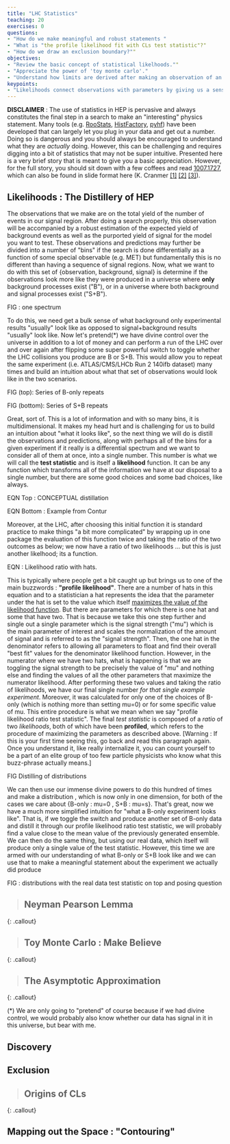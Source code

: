 ```yaml
---
title: "LHC Statistics"
teaching: 20
exercises: 0
questions:
- "How do we make meaningful and robust statements "
- "What is "the profile likelihood fit with CLs test statistic"?"
- "How do we draw an exclusion boundary?""
objectives:
- "Review the basic concept of statistical likelhoods.""
- "Appreciate the power of 'toy monte carlo'."
- "Understand how limits are derived after making an observation of an event yield."
keypoints:
- "Likelihoods connect observations with parameters by giving us a sense of "how likely a particular dataset was given a set of parameters"."
---
```


**DISCLAIMER** : The use of statistics in HEP is pervasive and always constitutes the final
step in a search to make an "interesting" physics statement.  Many tools (e.g. [RooStats](), [HistFactory](), [pyhf]())
have been developed that can largely let you plug in your data and get out a number.  Doing so is dangerous
and you should always be encouraged to understand what they are _actually_ doing.  However, this
can be challenging and requires digging into a bit of statistics that may not be super intuitive.  Presented here
is a very brief story that is meant to give you a basic appreciation.  However, for the full story, you
should sit down with a few coffees and read [1007.1727](https://arxiv.org/abs/1007.1727), which can also
be found in slide format here (K. Cranmer [[1]](https://indico.cern.ch/event/117033/contributions/1327652/attachments/55755/80228/Cranmer_L1.pdf) [[2]](https://indico.cern.ch/event/117033/contributions/1327629/attachments/55733/80186/Cranmer_L2.pdf) [[3]](https://indico.cern.ch/event/117033/contributions/1327622/attachments/55727/80175/Cranmer_L3.pdf)).

## Likelihoods : The Distillery of HEP

The observations that we make are on the total yield of the number of events in our signal region.
After doing a search properly, this observation will be accompanied by a robust estimation of
the expected yield of background events as well as the purported yield of signal for the
model you want to test.  These observations and predictions may further be divided into a number of
"bins" if the search is done differentially as a function of some special observable (e.g. MET)
but fundamentally this is no different than having a sequence of signal regions.  Now, what we
want to do with this set of {observation, background, signal} is determine if the observations
look more like they were produced in a universe where **only** background processes exist ("B"), or
in a universe where both background and signal processes exist ("S+B").

FIG : one spectrum

To do this, we need get a bulk sense of what background only experimental results "usually" look like
as opposed to signal+background results "usually" look like.  Now let's pretend(*) we have divine control over the
universe in addition to a lot of money and can perform a run of the LHC over and over again after flipping
some super powerful switch to toggle whether the LHC collisions you produce are B or S+B.  This would allow
you to repeat the same experiment (i.e. ATLAS/CMS/LHCb Run 2 140ifb dataset) many times and build an intuition
about what that set of observations would look like in the two scenarios.

FIG (top): Series of B-only repeats

FIG (bottom): Series of S+B repeats

Great, sort of.  This is a lot of information and with so many bins, it is multidimensional.  It makes my head hurt
and is challenging for us to build an intuition about "what it looks like", so the next thing we will do
is distill the observations and predictions, along with perhaps all of the bins for a given experiment if it
really is a differential spectrum and we want to consider all of them at once, into a single number.  This number
is what we will call the **test statistic** and is itself a **likelihood** function.  It can be any function which transforms all of the information we
have at our disposal to a single number, but there are some good choices and some bad choices, like always.


EQN Top : CONCEPTUAL distillation

EQN Bottom : Example from Contur

Moreover, at the LHC, after choosing this initial function it is standard practice to make things "a bit more complicated"
by wrapping up in one package the evaluation of this function twice and taking the ratio of the two outcomes as below; we
now have a ratio of two likelihoods ... but this is just another likelhood; its a function.

EQN : Likelihood ratio with hats.

This is typically where people get a bit caught up but brings us to one of the main buzzwords : **"profile likelihood"**.  There are a number of hats
in this equation and to a statistician a hat represents the idea that the parameter under the hat is set to the value
which itself [maximizes the value of the likelihood function](https://towardsdatascience.com/a-gentle-introduction-to-maximum-likelihood-estimation-9fbff27ea12f).
But there are parameters for which there is one hat and some that have two.  That is because we take this one step further
and single out a single parameter which is the signal strength ("mu") which is the main parameter of interest and scales the
normalization of the amount of signal and is referred to as the "signal strength". Then, the one hat in the denominator refers to
allowing all parameters to float and find their overall "best fit" values for the denominator likelihood function.
However, in the numerator where we have two hats, what is happening is that we are toggling the signal strength to be
precisely the value of "mu" and nothing else and finding the values of all the other parameters that maximize the numerator likelihood.
After performing these two values and taking the ratio of likelihoods, we have our final single number _for that single example experiment_.
Moreover, it was calculated for only one of the choices of B-only (which is nothing more than setting mu=0) or for some specific
value of mu. This entire procedure
is what we mean when we say "profile likelihood ratio test statistic".  The final *test statistic* is composed of a *ratio* of two *likelihoods*,
both of which have been **profiled**, which refers to the procedure of maximizing the parameters as described above.   [Warning : If this is your first time seeing this, go back and read this paragraph again.  Once you understand it, like really
internalize it, you can count yourself to be a part of an elite group of too few particle physicists who know what this buzz-phrase actually means.]

FIG Distilling of distributions

We can then use our immense divine powers to do this hundred of times and make a distribution
, which is now only in one dimension, for both of the cases we care about {B-only : mu=0 , S+B : mu=s}.
That's great, now we have a much more simplified intuition for "what a B-only experiment looks like".
That is, if we toggle the switch and produce another set of B-only data and distill it through our
profile likelihood ratio test statistic, we will probably find a value close to the mean value of the previously generated ensemble.
We can then do the same thing, but using our real data, which itself will produce only a single value of the test statistic.
However, this time we are armed with our understanding of what B-only or S+B look like and we can use that to make
a meaningful statement about the experiment we actually did produce

FIG : distributions with the real data test statistic on top and posing question

> ## Neyman Pearson Lemma
>
>
>
>
{: .callout}

> ## Toy Monte Carlo : Make Believe
>
>
>
>
>
{: .callout}

> ## The Asymptotic Approximation
>
>
>
>
{: .callout}

(*) We are only going to "pretend" of course because if we had divine control, we would probably
also know whether our data has signal in it in this universe, but bear with me.


## Discovery





## Exclusion




> ## Origins of CLs
>
>
>
>
{: .callout}


## Mapping out the Space : "Contouring"
